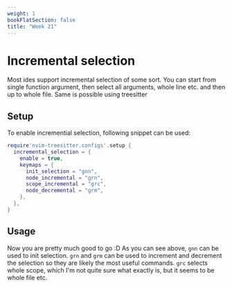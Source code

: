 ```yaml
---
weight: 1
bookFlatSection: false
title: "Week 21"
---
```


# Incremental selection
Most ides support incremental selection of some sort.
You can start from single function argument, then select all arguments, whole line etc. and then up to whole file.
Same is possible using treesitter

## Setup
To enable incremential selection, following snippet can be used:
```lua
require'nvim-treesitter.configs'.setup {
  incremental_selection = {
    enable = true,
    keymaps = {
      init_selection = "gnn",
      node_incremental = "grn",
      scope_incremental = "grc",
      node_decremental = "grm",
    },
  },
}
```

## Usage
Now you are pretty much good to go :D
As you can see above, `gnn` can be used to init selection.
`grn` and `grm` can be used to increment and decrement the selection so they are likely the most useful commands.
`grc` selects whole scope, which I'm not quite sure what exactly is, but it seems to be whole file etc.
